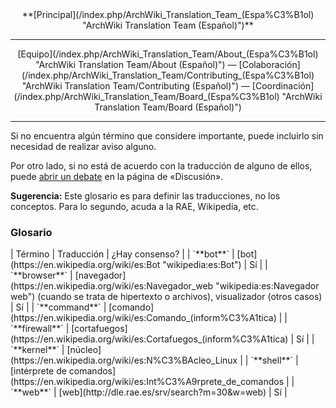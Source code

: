 <center>**[Principal](/index.php/ArchWiki_Translation_Team_(Espa%C3%B1ol) "ArchWiki Translation Team (Español)")**</center>

* * *

<center>[Equipo](/index.php/ArchWiki_Translation_Team/About_(Espa%C3%B1ol) "ArchWiki Translation Team/About (Español)") — [Colaboración](/index.php/ArchWiki_Translation_Team/Contributing_(Espa%C3%B1ol) "ArchWiki Translation Team/Contributing (Español)") — [Coordinación](/index.php/ArchWiki_Translation_Team/Board_(Espa%C3%B1ol) "ArchWiki Translation Team/Board (Español)")</center>

* * *

Si no encuentra algún término que considere importante, puede incluirlo sin necesidad de realizar aviso alguno.

Por otro lado, si no está de acuerdo con la traducción de alguno de ellos, puede [abrir un debate](/index.php?title=Talk:ArchWiki_Translation_Team/Glossary_(Espa%C3%B1ol)&action=edit&redlink=1 "Talk:ArchWiki Translation Team/Glossary (Español) (page does not exist)") en la página de «Discusión».

**Sugerencia:** Este glosario es para definir las traducciones, no los conceptos. Para lo segundo, acuda a la RAE, Wikipedia, etc.

### Glosario

<caption></caption>
| Término | Traducción | ¿Hay consenso? |
| `**bot**` | [bot](https://en.wikipedia.org/wiki/es:Bot "wikipedia:es:Bot") | Sí |
| `**browser**` | [navegador](https://en.wikipedia.org/wiki/es:Navegador_web "wikipedia:es:Navegador web") (cuando se trata de hipertexto o archivos), visualizador (otros casos) | Sí |
| `**command**` | [comando](https://en.wikipedia.org/wiki/es:Comando_(inform%C3%A1tica) |
| `**firewall**` | [cortafuegos](https://en.wikipedia.org/wiki/es:Cortafuegos_(inform%C3%A1tica) | Sí |
| `**kernel**` | [núcleo](https://en.wikipedia.org/wiki/es:N%C3%BAcleo_Linux |
| `**shell**` | [intérprete de comandos](https://en.wikipedia.org/wiki/es:Int%C3%A9rprete_de_comandos |
| `**web**` | [web](http://dle.rae.es/srv/search?m=30&w=web) | Sí |